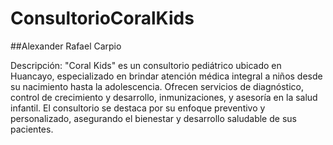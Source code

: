 # ConsultorioCoralKids

##Alexander Rafael Carpio

Descripción:
"Coral Kids" es un consultorio pediátrico ubicado en Huancayo, especializado en brindar atención médica integral a niños desde su nacimiento hasta la adolescencia. Ofrecen servicios de diagnóstico, control de crecimiento y desarrollo, inmunizaciones, y asesoría en la salud infantil. El consultorio se destaca por su enfoque preventivo y personalizado, asegurando el bienestar y desarrollo saludable de sus pacientes.
